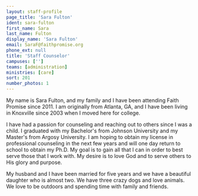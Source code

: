 ```yaml
---
layout: staff-profile
page_title: 'Sara Fulton'
ident: sara-fulton
first_name: Sara
last_name: Fulton
display_name: 'Sara Fulton'
email: SaraF@faithpromise.org
phone_ext: null
title: 'Staff Counselor'
campuses: ['']
teams: [administration]
ministries: [care]
sort: 201
number_photos: 1
---
```


My name is Sara Fulton, and my family and I have been attending Faith Promise since 2011. I am originally from Atlanta, GA, and I have been living in Knoxville since 2003 when I moved here for college.

I have had a passion for counseling and reaching out to others since I was a child. I graduated with my Bachelor's from Johnson University and my Master's from Argosy University. I am hoping to obtain my license in professional counseling in the next few years and will one day return to school to obtain my Ph.D. My goal is to gain all that I can in order to best serve those that I work with. My desire is to love God and to serve others to His glory and purpose.

My husband and I have been married for five years and we have a beautiful daughter who is almost two. We have three crazy dogs and love animals. We love to be outdoors and spending time with family and friends.